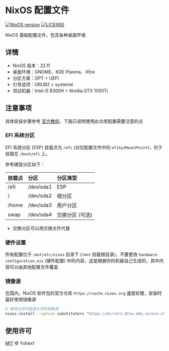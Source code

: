 # NixOS 配置文件

<a href="https://nixos.org/manual/nixos/stable/"><img alt="NixOS version" src="https://img.shields.io/badge/NixOS-22.11-blue?style=flat-square"></a>
<a href="LICENSE"><img alt="LICENSE" src="https://img.shields.io/github/license/yuhext/nixos-config?style=flat-square"></a>

NixOS 基础配置文件，包含各种桌面环境

## 详情

- NixOS 版本：22.11
- 桌面环境：GNOME、KDE Plasma、Xfce
- 分区方案：GPT + UEFI
- 引导选项：GRUB2 + systemd
- 测试机器：Intel i5 8300H + Nvidia GTX 1050Ti

## 注意事项

具体安装步骤参考 [官方教程](https://nixos.org/manual/nixos/stable/index.html#nixos-manual)，下面只说明使用此仓库配置需要注意的点

### EFI 系统分区

EFI 系统分区 (ESP) 挂载点为 `/efi` (对应配置文件中的 `efiSysMountPoint`)，优于挂载在 `/boot/efi` 上。

参考硬盘分区如下：

| 挂载点 | 分区 | 分区类型 |
| :--- | :--- | :--- |
| /efi | /dev/sda1 | ESP |
| / | /dev/sda2 | 根分区 |
| /home | /dev/sda3 | 用户分区 |
| swap | /dev/sda4 | 交换分区 (可选) |

- 交换分区可以用交换文件代替

### 硬件设置

所有配置位于 `/mnt/etc/nixos` 目录下 (`/mnt` 挂载根目录)，不要更改 `handware-configuration.nix` (硬件配置) 中的内容，这是根据你的机器自己生成的，其中内容可以由其他配置文件覆盖

### 镜像源

在国内，NixOS 软件包的官方仓库 `https://cache.nixos.org` 速度较慢，安装时最好使用镜像源

```bash
# 使用北京外国语大学的镜像源
nixos-install --option substituters "https://mirrors.bfsu.edu.cn/nix-channels/store"
```

## 使用许可

[MIT](LICENSE) © Yuhext